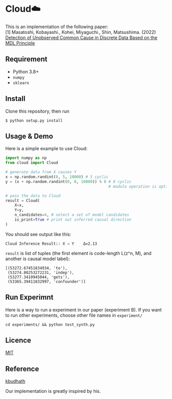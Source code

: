 # Cloud:cloud:
This is an implementation of the following paper:  
[1] Masatoshi, Kobayashi., Kohei, Miyaguchi., Shin, Matsushima. (2022) [Detection of Unobserved Common Cause in Discrete Data Based on the MDL Principle]()


## Requirement
- Python 3.8+
- `numpy`
- `sklearn`

## Install
Clone this repository, then run
```
$ python setup.py install
```
## Usage & Demo
Here is a simple example to use Cloud:

```python
import numpy as np
from cloud import Cloud

# generate data from X causes Y
x = np.random.randint(0, 5, 10000) # 5 cyclic
y = (x + np.random.randint(0, 8, 10000)) % 8 # 8 cyclic
                                             # modulo operation is optional

# pass the data to Cloud
result = Cloud(
    X=x, 
    Y=y,
    n_candidates=4, # select a set of model candidates
    is_print=True # print out inferred causal direction 
)
```

You should see output like this:

```
Cloud Inference Result:: X ⇒ Y    Δ=2.13
```

`result` is list of tuples (the first element is code-length L(z^n, M), and another is causal model label):

```
[(53272.67451834934, 'to'),
 (53274.80253272231, 'indep'),
 (53277.3410945044, 'gets'),
 (53365.39411832997, 'confounder')]
```

## Run Experimnt
Here is a way to run a experiment in our paper (experiment B). If you want to run other experiments, choose other file names in `experiment/`
```
cd experiments/ && python test_synth.py
```

## Licence
[MIT](https://github.com/Matsushima-lab/Cloud/blob/main/LICENSE)

## Reference
[kbudhath](https://github.molgen.mpg.de/EDA/cisc)

Our implementation is greatly inspired by his.

